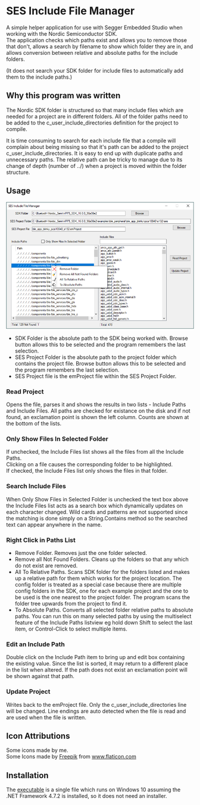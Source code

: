 # SES Include File Manager

A simple helper application for use with Segger Embedded Studio when working with the Nordic Semiconductor SDK.  
The application checks which paths exist and allows you to remove those that don't, allows a search by filename to show which folder they are in, and allows conversion between relative and absolute paths for the include folders.

(It does not search your SDK folder for include files to automatically add them to the include paths.)


## Why this program was written

The Nordic SDK folder is structured so that many include files which are needed for a project are in different folders. All of the folder paths need to be added to the c_user_include_directories definition for the project to compile. 

It is time consuming to search for each include file that a compile will complain about being missing so that it's path can be added to the project c_user_include_directories. It is easy to end up with duplicate paths and unnecessary paths. The relative path can be tricky to manage due to its change of depth (number of ../) when a project is moved within the folder structure.

## Usage

![SES Include File Manager](SESIFM_with_rightclick.png)

- SDK Folder is the absolute path to the SDK being worked with. Browse button allows this to be selected and the program remembers the last selection.
- SES Project Folder is the absolute path to the project folder which contains the project file. Browse button allows this to be selected and the program remembers the last selection.
- SES Project file is the emProject file within the SES Project Folder.

### Read Project
Opens the file, parses it and shows the results in two lists - Include Paths and Include Files. All paths are checked for existance on the disk and if not found, an exclamation point is shown the left column. Counts are shown at the bottom of the lists.  

### Only Show Files In Selected Folder
If unchecked, the Include Files list shows all the files from all the Include Paths.  
Clicking on a file causes the corresponding folder to be highlighted.  
If checked, the Include Files list only shows the files in that folder.  

### Search Include Files
When Only Show Files in Selected Folder is unchecked the text box above the Include Files list acts as a search box which dynamically updates on each character changed. Wild cards and patterns are not supported since the matching is done simply on a String.Contains method so the searched text can appear anywhere in the name.

### Right Click in Paths List
- Remove Folder. Removes just the one folder selected.
- Remove all Not Found Folders. Cleans up the folders so that any which do not exist are removed.
- All To Relative Paths. Scans SDK folder for the folders listed and makes up a relative path for them which works for the project location. The config folder is treated as a special case because there are multiple config folders in the SDK, one for each example project and the one to be used is the one nearest to the project folder. The program scans the folder tree upwards from the project to find it.
- To Absolute Paths. Converts all selected folder relative paths to absolute paths. You can run this on many selected paths by using the multiselect feature of the Include Paths listview eg hold down Shift to select the last item, or Control-Click to select multiple items.

### Edit an Include Path
Double click on the Include Path item to bring up and edit box containing the existing value. Since the list is sorted, it may return to a different place in the list when altered. If the path does not exist an exclamation point will be shown against that path.


### Update Project
Writes back to the emProject file. Only the c_user_include_directories line will be changed. Line endings are auto detected when the file is read and are used when the file is written.

## Icon Attributions
Some icons made by me.  
Some Icons made by <a href="http://www.freepik.com/" title="Freepik">Freepik</a> from <a href="https://www.flaticon.com/" title="Flaticon">www.flaticon.com</a>

 
## Installation
The [executable](SESIncludeFileManager/bin/x86/Release/SESIncludeFileManager.exe) is a single file which runs on Windows 10 assuming the .NET Framework 4.7.2 is installed, so it does not need an installer.  
